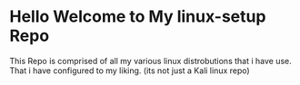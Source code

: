 # Hello Welcome to My linux-setup Repo
This Repo is comprised of all my various linux distrobutions that i have use. That i have configured to my liking. (its not just a Kali linux repo)

